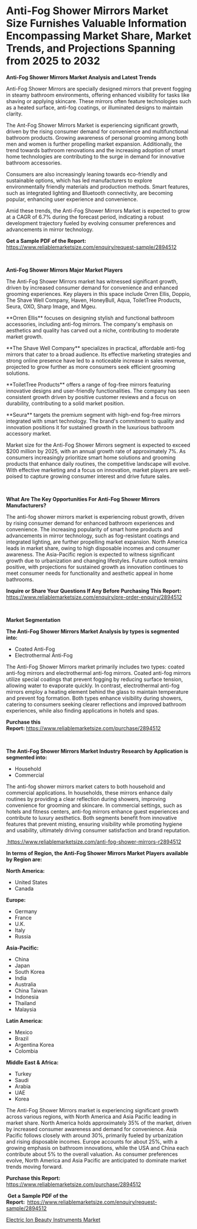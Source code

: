 <p><h1>Anti-Fog Shower Mirrors Market Size Furnishes Valuable Information Encompassing Market Share, Market Trends, and Projections Spanning from 2025 to 2032</h1></p><p><strong>Anti-Fog Shower Mirrors Market Analysis and Latest Trends</strong></p>
<p><p>Anti-Fog Shower Mirrors are specially designed mirrors that prevent fogging in steamy bathroom environments, offering enhanced visibility for tasks like shaving or applying skincare. These mirrors often feature technologies such as a heated surface, anti-fog coatings, or illuminated designs to maintain clarity. </p><p>The Ant-Fog Shower Mirrors Market is experiencing significant growth, driven by the rising consumer demand for convenience and multifunctional bathroom products. Growing awareness of personal grooming among both men and women is further propelling market expansion. Additionally, the trend towards bathroom renovations and the increasing adoption of smart home technologies are contributing to the surge in demand for innovative bathroom accessories.</p><p>Consumers are also increasingly leaning towards eco-friendly and sustainable options, which has led manufacturers to explore environmentally friendly materials and production methods. Smart features, such as integrated lighting and Bluetooth connectivity, are becoming popular, enhancing user experience and convenience. </p><p>Amid these trends, the Anti-Fog Shower Mirrors Market is expected to grow at a CAGR of 6.7% during the forecast period, indicating a robust development trajectory fueled by evolving consumer preferences and advancements in mirror technology.</p></p>
<p><strong>Get a Sample PDF of the Report:&nbsp;</strong> <a href="https://www.reliablemarketsize.com/enquiry/request-sample/2894512?utm_campaign=3045&utm_medium=2&utm_source=Github&utm_content=ia&utm_term=15032025&utm_id=anti-fog-shower-mirrors">https://www.reliablemarketsize.com/enquiry/request-sample/2894512</a></p>
<p>&nbsp;</p>
<p><strong>Anti-Fog Shower Mirrors Major Market Players</strong></p>
<p><p>The Anti-Fog Shower Mirrors market has witnessed significant growth, driven by increased consumer demand for convenience and enhanced grooming experiences. Key players in this space include Orren Ellis, Doppio, The Shave Well Company, Haven, HoneyBull, Aqua, ToiletTree Products, Seura, OXO, Sharp Image, and Mgeu.</p><p>**Orren Ellis** focuses on designing stylish and functional bathroom accessories, including anti-fog mirrors. The company's emphasis on aesthetics and quality has carved out a niche, contributing to moderate market growth. </p><p>**The Shave Well Company** specializes in practical, affordable anti-fog mirrors that cater to a broad audience. Its effective marketing strategies and strong online presence have led to a noticeable increase in sales revenue, projected to grow further as more consumers seek efficient grooming solutions.</p><p>**ToiletTree Products** offers a range of fog-free mirrors featuring innovative designs and user-friendly functionalities. The company has seen consistent growth driven by positive customer reviews and a focus on durability, contributing to a solid market position.</p><p>**Seura** targets the premium segment with high-end fog-free mirrors integrated with smart technology. The brand's commitment to quality and innovation positions it for sustained growth in the luxurious bathroom accessory market.</p><p>Market size for the Anti-Fog Shower Mirrors segment is expected to exceed $200 million by 2025, with an annual growth rate of approximately 7%. As consumers increasingly prioritize smart home solutions and grooming products that enhance daily routines, the competitive landscape will evolve. With effective marketing and a focus on innovation, market players are well-poised to capture growing consumer interest and drive future sales.</p></p>
<p>&nbsp;</p>
<p><strong>What Are The Key Opportunities For Anti-Fog Shower Mirrors Manufacturers?</strong></p>
<p><p>The anti-fog shower mirrors market is experiencing robust growth, driven by rising consumer demand for enhanced bathroom experiences and convenience. The increasing popularity of smart home products and advancements in mirror technology, such as fog-resistant coatings and integrated lighting, are further propelling market expansion. North America leads in market share, owing to high disposable incomes and consumer awareness. The Asia-Pacific region is expected to witness significant growth due to urbanization and changing lifestyles. Future outlook remains positive, with projections for sustained growth as innovation continues to meet consumer needs for functionality and aesthetic appeal in home bathrooms.</p></p>
<p><strong>Inquire or Share Your Questions If Any Before Purchasing This Report:</strong> <a href="https://www.reliablemarketsize.com/enquiry/pre-order-enquiry/2894512?utm_campaign=3045&utm_medium=2&utm_source=Github&utm_content=ia&utm_term=15032025&utm_id=anti-fog-shower-mirrors">https://www.reliablemarketsize.com/enquiry/pre-order-enquiry/2894512</a></p>
<p>&nbsp;</p>
<p><strong>Market Segmentation</strong></p>
<p><strong>The Anti-Fog Shower Mirrors Market Analysis by types is segmented into:</strong></p>
<p><ul><li>Coated Anti-Fog</li><li>Electrothermal Anti-Fog</li></ul></p>
<p><p>The Anti-Fog Shower Mirrors market primarily includes two types: coated anti-fog mirrors and electrothermal anti-fog mirrors. Coated anti-fog mirrors utilize special coatings that prevent fogging by reducing surface tension, allowing water to evaporate quickly. In contrast, electrothermal anti-fog mirrors employ a heating element behind the glass to maintain temperature and prevent fog formation. Both types enhance visibility during showers, catering to consumers seeking clearer reflections and improved bathroom experiences, while also finding applications in hotels and spas.</p></p>
<p><strong>Purchase this Report:&nbsp;</strong><a href="https://www.reliablemarketsize.com/purchase/2894512?utm_campaign=3045&utm_medium=2&utm_source=Github&utm_content=ia&utm_term=15032025&utm_id=anti-fog-shower-mirrors">https://www.reliablemarketsize.com/purchase/2894512</a></p>
<p>&nbsp;</p>
<p><strong>The Anti-Fog Shower Mirrors Market Industry Research by Application is segmented into:</strong></p>
<p><ul><li>Household</li><li>Commercial</li></ul></p>
<p><p>The anti-fog shower mirrors market caters to both household and commercial applications. In households, these mirrors enhance daily routines by providing a clear reflection during showers, improving convenience for grooming and skincare. In commercial settings, such as hotels and fitness centers, anti-fog mirrors enhance guest experiences and contribute to luxury aesthetics. Both segments benefit from innovative features that prevent misting, ensuring visibility while promoting hygiene and usability, ultimately driving consumer satisfaction and brand reputation.</p></p>
<p><a href="https://www.reliablemarketsize.com/anti-fog-shower-mirrors-r2894512?utm_campaign=3045&utm_medium=2&utm_source=Github&utm_content=ia&utm_term=15032025&utm_id=anti-fog-shower-mirrors">&nbsp;https://www.reliablemarketsize.com/anti-fog-shower-mirrors-r2894512</a></p>
<p><strong>In terms of Region, the Anti-Fog Shower Mirrors Market Players available by Region are:</strong></p>
<p>
    <p> <strong> North America: </strong>
        <ul>
            <li>United States</li>
            <li>Canada</li>
        </ul>
        </p> 
    <p> <strong> Europe: </strong>
        <ul>
            <li>Germany</li>
            <li>France</li>
            <li>U.K.</li>
            <li>Italy</li>
            <li>Russia</li>
        </ul>
        </p> 
    <p> <strong> Asia-Pacific: </strong>
        <ul>
            <li>China</li>
            <li>Japan</li>
            <li>South Korea</li>
            <li>India</li>
            <li>Australia</li>
            <li>China Taiwan</li>
            <li>Indonesia</li>
            <li>Thailand</li>
            <li>Malaysia</li>
        </ul>
        </p> 
    <p> <strong> Latin America: </strong>
        <ul>
            <li>Mexico</li>
            <li>Brazil</li>
            <li>Argentina Korea</li>
            <li>Colombia</li>
        </ul>
        </p> 
    <p> <strong> Middle East & Africa: </strong>
        <ul>
            <li>Turkey</li>
            <li>Saudi</li>
            <li>Arabia</li>
            <li>UAE</li>
            <li>Korea</li>
        </ul>
    </p>
    </p>
<p><p>The Anti-Fog Shower Mirrors market is experiencing significant growth across various regions, with North America and Asia Pacific leading in market share. North America holds approximately 35% of the market, driven by increased consumer awareness and demand for convenience. Asia Pacific follows closely with around 30%, primarily fueled by urbanization and rising disposable incomes. Europe accounts for about 25%, with a growing emphasis on bathroom innovations, while the USA and China each contribute about 5% to the overall valuation. As consumer preferences evolve, North America and Asia Pacific are anticipated to dominate market trends moving forward.</p></p>
<p><strong>Purchase this Report: </strong><a href="https://www.reliablemarketsize.com/purchase/2894512?utm_campaign=3045&utm_medium=2&utm_source=Github&utm_content=ia&utm_term=15032025&utm_id=anti-fog-shower-mirrors">https://www.reliablemarketsize.com/purchase/2894512</a></p>
<p>&nbsp;<strong>Get a Sample PDF of the Report:&nbsp;&nbsp;</strong><a href="https://www.reliablemarketsize.com/enquiry/request-sample/2894512?utm_campaign=3045&utm_medium=2&utm_source=Github&utm_content=ia&utm_term=15032025&utm_id=anti-fog-shower-mirrors">https://www.reliablemarketsize.com/enquiry/request-sample/2894512</a></p>
<p><strong></strong></p>
<p><p><a href="https://github.com/paljuhubeyde/Market-Research-Report-List-1/blob/main/electric-ion-beauty-instruments-market.md?utm_campaign=3045&utm_medium=2&utm_source=Github&utm_content=ia&utm_term=15032025&utm_id=anti-fog-shower-mirrors">Electric Ion Beauty Instruments Market</a></p></p>